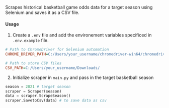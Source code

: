 
Scrapes historical basketball game odds data for a target season using Selenium and saves it as a CSV file.

#### Usage

1. Create a `.env` file and add the environement variables specificed in `.env.example` file.
```ini
# Path to ChromeDriver for Selenium automation
CHROME_DRIVER_PATH=C:/Users/your_username/chromedriver-win64/chromedriver.exe

# Path to store CSV files
CSV_PATH=C:/Users/your_username/Downloads/
```

2. Initialize scraper in `main.py` and pass in the target basketball season
```python
season = 2021 # target season 
scraper = Scraper(season)
data = scraper.ScrapeSeason()
scraper.SavetoCsv(data) # to save data as csv
```



